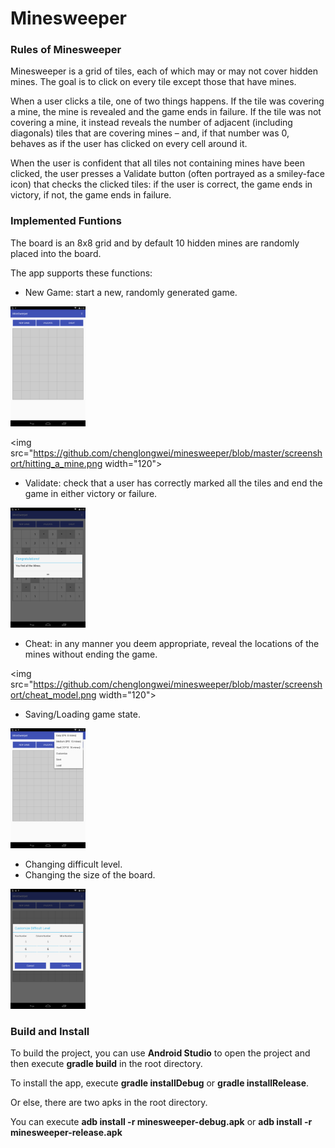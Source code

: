 # Minesweeper
### Rules of Minesweeper

Minesweeper is a grid of tiles, each of which may or may not cover hidden mines. The goal is to click on every tile except those that have mines. 

When a user clicks a tile, one of two things happens. If the tile was covering a mine, the mine is revealed and the game ends in failure. If the tile was not covering a mine, it instead reveals the number of adjacent (including diagonals) tiles that are covering mines – and, if that number was 0, behaves as if the user has clicked on every cell around it. 

When the user is confident that all tiles not containing mines have been clicked, the user presses a Validate button (often portrayed as a smiley-face icon) that checks the clicked tiles: if the user is correct, the game ends in victory, if not, the game ends in failure.

### Implemented Funtions

The board is an 8x8 grid and by default 10 hidden mines are randomly placed into the board.

The app supports these functions:
* New Game: start a new, randomly generated game.

<img src="https://github.com/chenglongwei/minesweeper/blob/master/screenshort/new_game.png" width="120">

<img src="https://github.com/chenglongwei/minesweeper/blob/master/screenshort/hitting_a_mine.png width="120">

* Validate: check that a user has correctly marked all the tiles and end the game in either victory or failure.

<img src="https://github.com/chenglongwei/minesweeper/blob/master/screenshort/validate.png" width="120">

* Cheat: in any manner you deem appropriate, reveal the locations of the mines without ending the game.

<img src="https://github.com/chenglongwei/minesweeper/blob/master/screenshort/cheat_model.png width="120">

* Saving/Loading game state.

<img src="https://github.com/chenglongwei/minesweeper/blob/master/screenshort/level_choice_save_load.png" width="120">

* Changing difficult level.
* Changing the size of the board.

<img src="https://github.com/chenglongwei/minesweeper/blob/master/screenshort/custom_level.png" width="120">

### Build and Install
To build the project, you can use **Android Studio** to open the project and then execute **gradle build** in the root directory.

To install the app, execute **gradle installDebug** or **gradle installRelease**.

Or else, there are two apks in the root directory. 

You can execute **adb install -r minesweeper-debug.apk** or **adb install -r minesweeper-release.apk**
